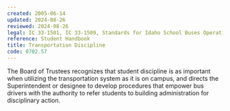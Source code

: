```yaml
---
created: 2005-06-14
updated: 2024-08-26
reviewed: 2024-08-26
legal: IC 33-1501, IC 33-1509, Standards for Idaho School Buses Operations (SISBO)
reference: Student Handbook
title: Transportation Discipline
code: 0702.57
---
```



The Board of Trustees recognizes that student discipline is as important when utilizing the transportation system as it is on campus, and directs the Superintendent or designee to develop procedures that empower bus drivers with the authority to refer students to building administration for disciplinary action.
